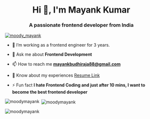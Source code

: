 <h1 align="center">Hi 👋, I'm Mayank Kumar</h1>
<h3 align="center">A passionate frontend developer from India</h3>

<p align="left"> <a href="https://twitter.com/moody_mayank" target="blank"><img src="https://img.shields.io/twitter/follow/moody_mayank?logo=twitter&style=for-the-badge" alt="moody_mayank" /></a> </p>

- 🌱 I’m working as a frontend engineer for 3 years.

- 💬 Ask me about **Frontend Development**

- 📫 How to reach me **mayankbudhiraja88@gmail.com**

- 📄 Know about my experiences [Resume Link](https://drive.google.com/file/d/1tdcY31kOzbCH8sa0QrVr9WMtujUtCTtc/view?usp=sharing)

- ⚡ Fun fact **I hate Frontend Coding and just after 10 mins, I want to become the best frontend developer**

<p><img align="left" src="https://github-readme-stats.vercel.app/api/top-langs?username=moodymayank&show_icons=true&locale=en&layout=compact" alt="moodymayank" /></p>
<p>&nbsp;<img align="center" src="https://github-readme-stats.vercel.app/api?username=moodymayank&show_icons=true&locale=en" alt="moodymayank" /></p>
<p><img align="center" src="https://github-readme-streak-stats.herokuapp.com/?user=moodymayank&" alt="moodymayank" /></p>
